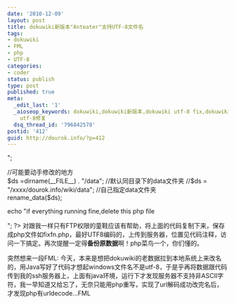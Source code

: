```yaml
---
date: '2010-12-09'
layout: post
title: dokuwiki新版本"Anteater"支持UTF-8文件名
tags:
- dokuwiki
- FML
- php
- UTF-8
categories:
- coder
status: publish
type: post
published: true
meta:
  _edit_last: '1'
  _aioseop_keywords: dokuwiki,dokuwiki新版本,dokuwiki utf-8 fix,dokuwiki 文件名修复,dokuwiki
    utf-8修复
  dsq_thread_id: '796842578'
postid: '412'
guid: http://dourok.info/?p=412
---
```

";

//可能要动手修改的地方\
\$ds =dirname(\_\_FILE\_\_) . "/data"; //默认同目录下的data文件夹 //\$ds
= "/xxxx/dourok.info/wiki/data"; //自己指定data文件夹\
rename\_data(\$ds);

echo "if everything running fine,delete this php file

"; ?\>
对跟我一样只有FTP权限的童鞋应该有帮助，将上面的代码复制下来，保存成php文件如fixfn.php，最好UTF8编码的，上传到服务器，位置见代码注释，访问一下搞定。再次提醒一定得**备份原数据**啊！php菜鸟一个，你们懂的。

突然想来一段FML:
今天，本来是想把dokuwiki的老数据拉到本地系统上来改名的，用Java写好了代码才想起windows文件名不是utf-8，于是乎再将数据跟代码传到我的ssh服务器上，上面有java环境，运行下才发现服务器不支持非ASCII字符，我一早知道又给忘了，无奈只能用php重写，实现了url解码成功改完名后，才发现php有urldecode…FML
